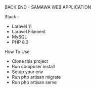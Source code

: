 BACK END  - SAMAWA WEB APPLICATION


Stack : 
- Laravel 11
- Laravel Filament
- MySQL
- PHP 8.3

How To Use
- Clone this project
- Run composer install
- Setup your env
- Run php artisan migrate
- Run php artisan serve